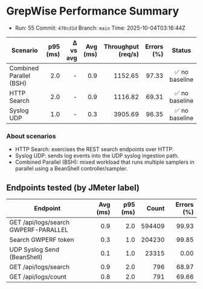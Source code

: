 # GrepWise Performance Summary
- Run: 55  Commit: `470cd1d`  Branch: `main`  Time: 2025-10-04T03:16:44Z

| Scenario | p95 (ms) | Δ vs avg | Avg (ms) | Throughput (req/s) | Errors (%) | Status |
|---|---:|---:|---:|---:|---:|:--:|
| Combined Parallel (BSH) | 2.0 | - | 0.9 | 1152.65 | 97.33 | ✅ no baseline |
| HTTP Search | 2.0 | - | 0.9 | 1116.82 | 69.31 | ✅ no baseline |
| Syslog UDP | 1.0 | - | 0.3 | 3905.69 | 96.35 | ✅ no baseline |

### About scenarios

- HTTP Search: exercises the REST search endpoints over HTTP.
- Syslog UDP: sends log events into the UDP syslog ingestion path.
- Combined Parallel (BSH): mixed workload that runs multiple samplers in parallel using a BeanShell controller/sampler.

## Endpoints tested (by JMeter label)

| Endpoint | Avg (ms) | p95 (ms) | Count | Errors (%) |
|---|---:|---:|---:|---:|
| GET /api/logs/search GWPERF-PARALLEL | 0.9 | 2.0 | 594409 | 99.93 |
| Search GWPERF token | 0.3 | 1.0 | 204230 | 99.85 |
| UDP Syslog Send (BeanShell) | 0.1 | 1.0 | 23315 | 0.00 |
| GET /api/logs/search | 0.9 | 2.0 | 796 | 68.97 |
| GET /api/logs/count | 0.8 | 2.0 | 791 | 69.66 |

